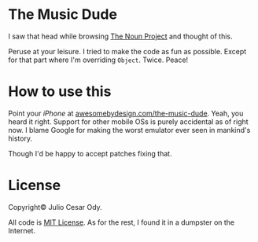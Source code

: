 # The Music Dude

I saw that head while browsing [The Noun Project](http://thenounproject.com) and thought of this.

Peruse at your leisure. I tried to make the code as fun as possible. Except for that part where
I'm overriding `Object`. Twice. Peace!

# How to use this

Point your _iPhone_ at [awesomebydesign.com/the-music-dude](http://awesomebydesign.com/the-music-dude). Yeah,
you heard it right. Support for other mobile OSs is purely accidental as of right now. I blame Google for making
the worst emulator ever seen in mankind's history.

Though I'd be happy to accept patches fixing that.

# License

Copyright© Julio Cesar Ody.

All code is [MIT License](http://mit-license.org/). As for the rest, I found it in a dumpster on the Internet.